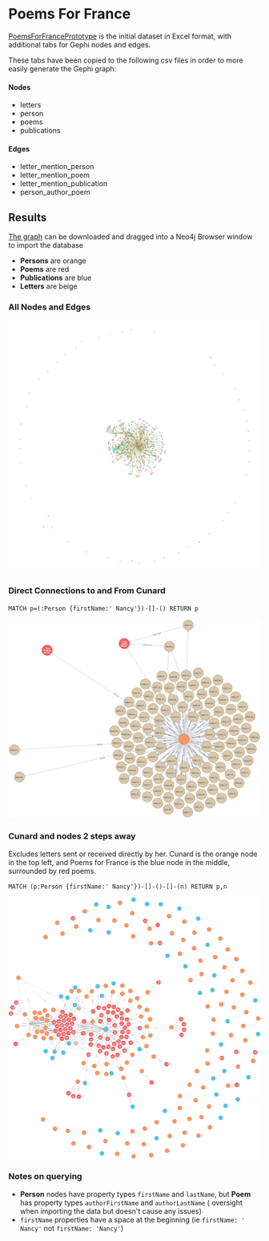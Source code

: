 # Poems For France

[PoemsForFrancePrototype](0PoemsForFrancePrototype.xlsx) is the initial dataset in Excel format, with additional tabs for Gephi nodes and edges.

These tabs have been copied to the following csv files in order to more easily generate the Gephi graph:

#### Nodes
- letters
- person
- poems
- publications

#### Edges
- letter_mention_person
- letter_mention_poem
- letter_mention_publication
- person_author_poem

## Results

[The graph](all-plain-p4f.cypher) can be downloaded and dragged into a Neo4j Browser window to import the database

- **Persons** are orange
- **Poems** are red
- **Publications** are blue
- **Letters** are beige

### All Nodes and Edges
![all.png](all.png)

### Direct Connections to and From Cunard
```neo4j
MATCH p=(:Person {firstName:' Nancy'})-[]-() RETURN p
```

![](Nancy1.png)

### Cunard and nodes 2 steps away
Excludes letters sent or received directly by her. Cunard is the orange node in the top left, and Poems for France is the blue node in the middle, surrounded by red poems.

```neo4j
MATCH (p:Person {firstName:' Nancy'})-[]-()-[]-(n) RETURN p,n
```

![](Nancy2.png)


### Notes on querying
- **Person** nodes have property types `firstName` and `lastName`, but **Poem** has property types `authorFirstName` and `authorLastName` ( oversight when importing the data but doesn't cause any issues)
- `firstName` properties have a space at the beginning (ie `firstName: ' Nancy'` not `firstName: 'Nancy'`)

